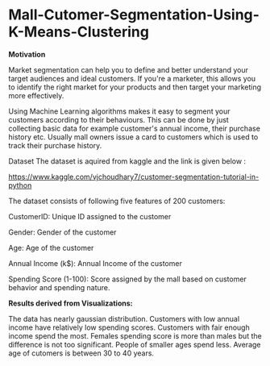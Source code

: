 # Mall-Cutomer-Segmentation-Using-K-Means-Clustering
**Motivation**

Market segmentation can help you to define and better understand your target audiences and ideal customers. If you're a marketer, this allows you to identify the right market for your products and then target your marketing more effectively.

Using Machine Learning algorithms makes it easy to segment your customers according to their behaviours. This can be done by just collecting basic data for example customer's annual income, their purchase history etc. Usually mall owners issue a card to customers which is used to track their purchase history.

Dataset
The dataset is aquired from kaggle and the link is given below :

https://www.kaggle.com/vjchoudhary7/customer-segmentation-tutorial-in-python

The dataset consists of following five features of 200 customers:

CustomerID: Unique ID assigned to the customer

Gender: Gender of the customer

Age: Age of the customer

Annual Income (k$): Annual Income of the customer

Spending Score (1-100): Score assigned by the mall based on customer behavior and spending nature.

**Results derived from Visualizations:**

The data has nearly gaussian distribution.
Customers with low annual income have relatively low spending scores.
Customers with fair enough income spend the most.
Females spending score is more than males but the difference is not too significant.
People of smaller ages spend less.
Average age of cutomers is between 30 to 40 years.
